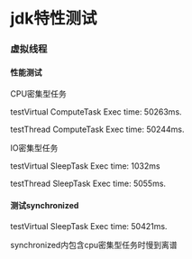 # jdk特性测试


### 虚拟线程

#### 性能测试
CPU密集型任务

testVirtual ComputeTask Exec time: 50263ms.

testThread ComputeTask Exec time: 50244ms.

IO密集型任务

testVirtual SleepTask Exec time: 1032ms

testThread SleepTask Exec time: 5055ms.

#### 测试synchronized

testVirtual SleepTask Exec time: 50421ms.

synchronized内包含cpu密集型任务时慢到离谱